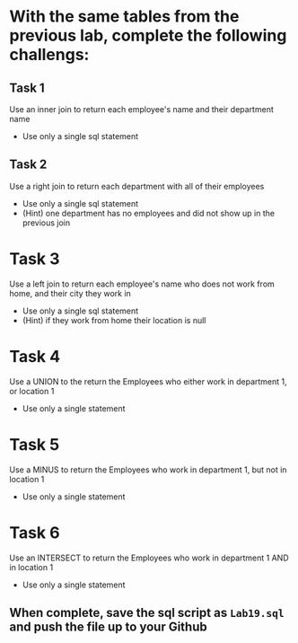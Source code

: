 # With the same tables from the previous lab, complete the following challengs:

## Task 1

Use an inner join to return each employee's name and their department name
- Use only a single sql statement

## Task 2

Use a right join to return each department with all of their employees
- Use only a single sql statement
- (Hint) one department has no employees and did not show up in the previous join

# Task 3

Use a left join to return each employee's name who does not work from home, and their city they work in
- Use only a single sql statement
- (Hint) if they work from home their location is null

# Task 4

Use a UNION to the return the Employees who either work in department 1, or location 1
- Use only a single statement

# Task 5

Use a MINUS to return the Employees who work in department 1, but not in location 1
- Use only a single statement

# Task 6

Use an INTERSECT to return the Employees who work in department 1 AND in location 1
- Use only a single statement

## When complete, save the sql script as `Lab19.sql` and push the file up to your Github